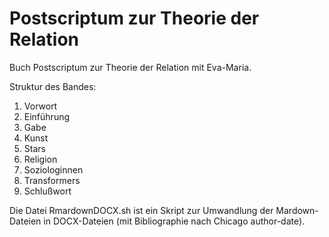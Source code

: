 # Postscriptum zur Theorie der Relation
Buch Postscriptum zur Theorie der Relation mit Eva-Maria.

Struktur des Bandes:

 1. Vorwort
 2. Einführung
 3. Gabe
 4. Kunst
 5. Stars
 6. Religion
 7. Soziologinnen
 8. Transformers
 10. Schlußwort

Die Datei RmardownDOCX.sh ist ein Skript zur Umwandlung der Mardown-Dateien in DOCX-Dateien (mit Bibliographie nach Chicago author-date).
